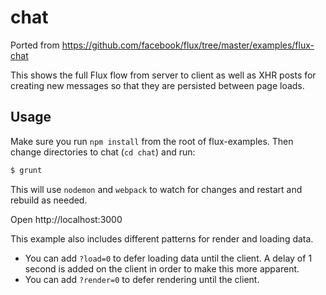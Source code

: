 # chat

Ported from https://github.com/facebook/flux/tree/master/examples/flux-chat

This shows the full Flux flow from server to client as well as XHR posts for creating new messages so that they are persisted between page loads.

## Usage

Make sure you run `npm install` from the root of flux-examples. Then change directories to chat (`cd chat`) and run:

```bash
$ grunt
```

This will use `nodemon` and `webpack` to watch for changes and restart and rebuild as needed.

Open http://localhost:3000

This example also includes different patterns for render and loading data.
 * You can add `?load=0` to defer loading data until the client. A delay of 1 second is added on the client in order to make this more apparent.
 * You can add `?render=0` to defer rendering until the client.
